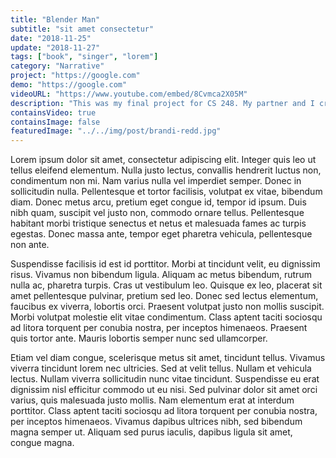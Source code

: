 ```yaml
---
title: "Blender Man"
subtitle: "sit amet consectetur"
date: "2018-11-25"
update: "2018-11-27"
tags: ["book", "singer", "lorem"]
category: "Narrative"
project: "https://google.com"
demo: "https://google.com"
videoURL: "https://www.youtube.com/embed/8Cvmca2X05M"
description: "This was my final project for CS 248. My partner and I created Blender Man, an interactive real-time 3D model. For the technical component of our project, we implemented a beveling algorithm, which is a feature common to many 3D modeling softwares like Blender or Maya. We also implemented an anisotropic BRDF shader to give our Blender Man a brushed metal look."
containsVideo: true
containsImage: false
featuredImage: "../../img/post/brandi-redd.jpg"
---
```


Lorem ipsum dolor sit amet, consectetur adipiscing elit. Integer quis leo ut tellus eleifend elementum. Nulla justo lectus, convallis hendrerit luctus non, condimentum non mi. Nam varius nulla vel imperdiet semper. Donec in sollicitudin nulla. Pellentesque et tortor facilisis, volutpat ex vitae, bibendum diam. Donec metus arcu, pretium eget congue id, tempor id ipsum. Duis nibh quam, suscipit vel justo non, commodo ornare tellus. Pellentesque habitant morbi tristique senectus et netus et malesuada fames ac turpis egestas. Donec massa ante, tempor eget pharetra vehicula, pellentesque non ante.

Suspendisse facilisis id est id porttitor. Morbi at tincidunt velit, eu dignissim risus. Vivamus non bibendum ligula. Aliquam ac metus bibendum, rutrum nulla ac, pharetra turpis. Cras ut vestibulum leo. Quisque ex leo, placerat sit amet pellentesque pulvinar, pretium sed leo. Donec sed lectus elementum, faucibus ex viverra, lobortis orci. Praesent volutpat justo non mollis suscipit. Morbi volutpat molestie elit vitae condimentum. Class aptent taciti sociosqu ad litora torquent per conubia nostra, per inceptos himenaeos. Praesent quis tortor ante. Mauris lobortis semper nunc sed ullamcorper.

Etiam vel diam congue, scelerisque metus sit amet, tincidunt tellus. Vivamus viverra tincidunt lorem nec ultricies. Sed at velit tellus. Nullam et vehicula lectus. Nullam viverra sollicitudin nunc vitae tincidunt. Suspendisse eu erat dignissim nisl efficitur commodo ut eu nisi. Sed pulvinar dolor sit amet orci varius, quis malesuada justo mollis. Nam elementum erat at interdum porttitor. Class aptent taciti sociosqu ad litora torquent per conubia nostra, per inceptos himenaeos. Vivamus dapibus ultrices nibh, sed bibendum magna semper ut. Aliquam sed purus iaculis, dapibus ligula sit amet, congue magna.
